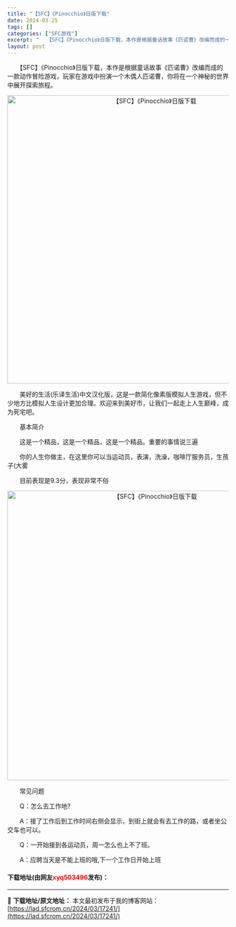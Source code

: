 ```yaml
---
title: "【SFC】《Pinocchio》日版下载"
date: 2024-03-25
tags: []
categories: ["SFC游戏"]
excerpt: "　　【SFC】《Pinocchio》日版下载，本作是根据童话故事《匹诺曹》改编而成的一款动作冒险游戏，玩家在游戏中扮演一个木偶人匹诺曹，你将在一个神秘的世界中展开探索旅程。 　　美好的生活(乐译生活)中文汉化版，这是一款简化像素版模拟人生游戏，但不少地方比模拟人生设计更加合理。欢迎来到美好市，让我们&hellip;"
layout: post
---
```


 <p>　　【SFC】《Pinocchio》日版下载，本作是根据童话故事《匹诺曹》改编而成的一款动作冒险游戏，玩家在游戏中扮演一个木偶人匹诺曹，你将在一个神秘的世界中展开探索旅程。</p> <p align="center"><img align="" border="0" src="https://lad.sfcrom.cn/wp-content/uploads/2024/03/20240325_6600c71a719df.png" width="655" alt="【SFC】《Pinocchio》日版下载" /></p> <p>　　美好的生活(乐译生活)中文汉化版，这是一款简化像素版模拟人生游戏，但不少地方比模拟人生设计更加合理。欢迎来到美好市，让我们一起走上人生巅峰，成为死宅吧。</p> <p>　　基本简介</p> <p>　　这是一个精品，这是一个精品，这是一个精品。重要的事情说三遍</p> <p>　　你的人生你做主，在这里你可以当运动员，表演，洗澡，咖啡厅服务员，生孩子(大雾</p> <p>　　目前表现是9.3分，表现非常不俗</p> <p align="center"><img align="" border="0" src="https://lad.sfcrom.cn/wp-content/uploads/2024/03/20240325_6600c71b5a9d4.png" width="658" alt="【SFC】《Pinocchio》日版下载" /></p> <p>　　常见问题</p> <p>　　Q：怎么去工作地?</p> <p>　　A：接了工作后到工作时间右侧会显示，到街上就会有去工作的路，或者坐公交车也可以。</p> <p>　　Q：一开始接到各运动员，周一怎么也上不了班。</p> <p>　　A：应聘当天是不能上班的哦,下一个工作日开始上班</p> <p><h4>下载地址(由网友<font color="red">xyq503496</font>发布)：</h4></p> 

---
📖 **下载地址/原文地址：** 本文最初发布于我的博客网站：[https://lad.sfcrom.cn/2024/03/17241/](https://lad.sfcrom.cn/2024/03/17241/)
